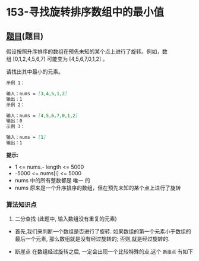 # 153-寻找旋转排序数组中的最小值

## [题目](https://leetcode-cn.com/problems/find-minimum-in-rotated-sorted-array/)(题目)

假设按照升序排序的数组在预先未知的某个点上进行了旋转。例如，数组 [0,1,2,4,5,6,7] 可能变为 [4,5,6,7,0,1,2] 。

请找出其中最小的元素。

~~~markdown
示例 1：

输入：nums = [3,4,5,1,2]
输出：1
示例 2：

输入：nums = [4,5,6,7,0,1,2]
输出：0
示例 3：

输入：nums = [1]
输出：1
~~~

**提示:**
- 1 <= nums.- length <= 5000
- -5000 <= nums[i] <= 5000
- nums 中的所有整数都是 唯一 的
- nums 原来是一个升序排序的数组，但在预先未知的某个点上进行了旋转

### 算法知识点
1. 二分查找
(此题中, 输入数组没有重复的元素)
- 首先,我们来判断一个数组是否进行了旋转.
如果数组的第一个元素小于数组的最后一个元素, 那么数组就是没有经过旋转的; 否则,就是经过旋转的.

- 断崖点
在数组经过旋转之后, 一定会出现一个比较特殊的点,这个 `断崖点` 有如下特点:
    - 所有断崖点左侧的元素都 > 数组的第一个元素
    - 所有断崖点右侧的元素都 < 数组的第一个元素
而这个 `断崖点` 正是我们要寻找的目标元素. 即断崖点就是数组中的最小元素(如果数组经过旋转). 

- 根据断崖点的特点,我们进行二分查找
    - 首先确定当前的中间元素mid
    - 如果 **中间元素 > 数组第一个元素**, 则我们需要在mid右边搜索断崖点
    - 如果 **中间元素 < 数组第一个元素**, 则我们需要在mid左边搜索断崖点

- **注意**
    - 当数组中只有一个元素时, 该元素即为目标值.
    - 当数组中的元素个数大于1个时, 我们通过二分查找(条件为: $left \le right$), 如果中间算法没有停止的话, 一定会遍历到剩3个元素,2个元素,1个元素....(并且剩2个元素时,mid为第一个元素.)
    - 因此, 结合断崖点的特定, 我们可以知道:
    如果 $nums[mid] > nums[mid + 1]$ , 此时 $nums[mid+1]$ 为最小值;
    如果 $nums[mid-1] > nums[mid]$ , 此时 $nums[mid]$ 为最小值
    (注意:第一个判断条件在前,因为剩两个元素时,mid元素为第一个).